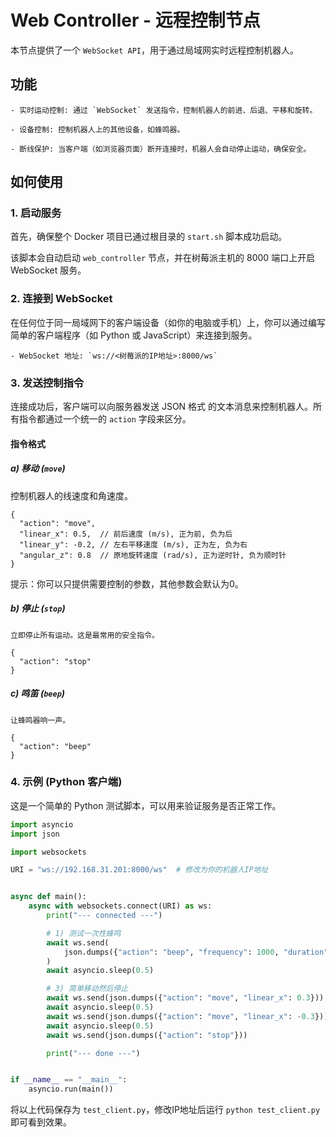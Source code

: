 # Web Controller - 远程控制节点

本节点提供了一个 `WebSocket API`，用于通过局域网实时远程控制机器人。
## 功能
    - 实时运动控制: 通过 `WebSocket` 发送指令，控制机器人的前进、后退、平移和旋转。

    - 设备控制: 控制机器人上的其他设备，如蜂鸣器。

    - 断线保护: 当客户端（如浏览器页面）断开连接时，机器人会自动停止运动，确保安全。

## 如何使用
### 1. 启动服务

首先，确保整个 Docker 项目已通过根目录的 `start.sh` 脚本成功启动。

该脚本会自动启动 `web_controller` 节点，并在树莓派主机的 8000 端口上开启 WebSocket 服务。
### 2. 连接到 WebSocket

在任何位于同一局域网下的客户端设备（如你的电脑或手机）上，你可以通过编写简单的客户端程序（如 Python 或 JavaScript）来连接到服务。

    - WebSocket 地址: `ws://<树莓派的IP地址>:8000/ws`

### 3. 发送控制指令

连接成功后，客户端可以向服务器发送 JSON 格式 的文本消息来控制机器人。所有指令都通过一个统一的 `action` 字段来区分。
#### 指令格式

##### a) 移动 (`move`)

控制机器人的线速度和角速度。
```
{
  "action": "move",
  "linear_x": 0.5,  // 前后速度 (m/s), 正为前, 负为后
  "linear_y": -0.2, // 左右平移速度 (m/s), 正为左, 负为右
  "angular_z": 0.8  // 原地旋转速度 (rad/s), 正为逆时针, 负为顺时针
}
```
提示：你可以只提供需要控制的参数，其他参数会默认为0。

##### b) 停止 (`stop`)
```
立即停止所有运动。这是最常用的安全指令。

{
  "action": "stop"
}
```
##### c) 鸣笛 (`beep`)
```
让蜂鸣器响一声。

{
  "action": "beep"
}
```
### 4. 示例 (Python 客户端)

这是一个简单的 Python 测试脚本，可以用来验证服务是否正常工作。
```Python
import asyncio
import json

import websockets

URI = "ws://192.168.31.201:8000/ws"  # 修改为你的机器人IP地址


async def main():
    async with websockets.connect(URI) as ws:
        print("--- connected ---")

        # 1) 测试一次性蜂鸣
        await ws.send(
            json.dumps({"action": "beep", "frequency": 1000, "duration": 0.3})
        )
        await asyncio.sleep(0.5)

        # 3) 简单移动然后停止
        await ws.send(json.dumps({"action": "move", "linear_x": 0.3}))
        await asyncio.sleep(0.5)
        await ws.send(json.dumps({"action": "move", "linear_x": -0.3}))
        await asyncio.sleep(0.5)
        await ws.send(json.dumps({"action": "stop"}))

        print("--- done ---")


if __name__ == "__main__":
    asyncio.run(main())

```
将以上代码保存为 `test_client.py`，修改IP地址后运行 `python test_client.py` 即可看到效果。